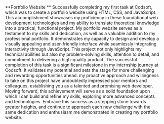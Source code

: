 **Portfolio Website **
Successfully completing my first task at Codsoft, which was to create a portfolio website using HTML, CSS, and JavaScript. This accomplishment showcases my proficiency in these foundational web development technologies and my ability to translate theoretical knowledge into a practical, functional project.
My portfolio website serves as a testament to my skills and dedication, as well as a valuable addition to my professional portfolio. It demonstrates my capacity to design and develop a visually appealing and user-friendly interface while seamlessly integrating interactivity through JavaScript. This project not only highlights my technical abilities but also my problem-solving skills, attention to detail, and commitment to delivering a high-quality product.
The successful completion of this task is a significant milestone in my internship journey at Codsoft. It validates my potential and sets the stage for more challenging and rewarding opportunities ahead. my proactive approach and willingness to take on this project have undoubtedly impressed your mentors and colleagues, establishing you as a talented and promising web developer.
Moving forward, this achievement will serve as a solid foundation upon which I  can build and refine my skills, exploring more advanced concepts and technologies. Embrace this success as a stepping stone towards greater heights, and continue to approach each new challenge with the same dedication and enthusiasm me demonstrated in creating my portfolio website.
